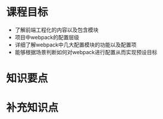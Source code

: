 # 课程目标

- 了解前端工程化的内容以及包含模块
- 项目中webpack的配置层级
- 详细了解webpack中几大配置模块的功能以及配置项
- 能够根据场景判断如何对webpack进行配置从而实现预设目标

# 知识要点

# 补充知识点

